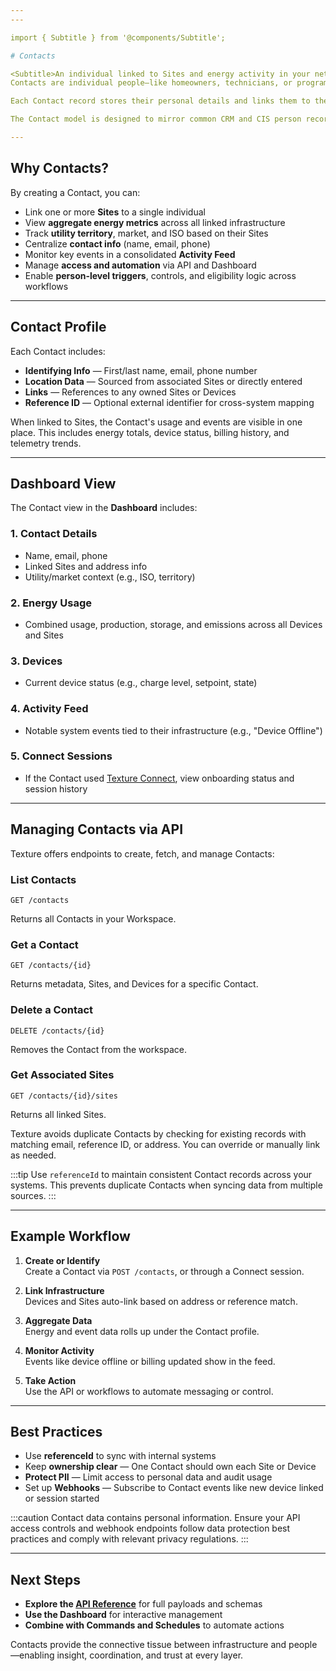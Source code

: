 ```yaml
---
---

import { Subtitle } from '@components/Subtitle';

# Contacts

<Subtitle>An individual linked to Sites and energy activity in your network</Subtitle>
Contacts are individual people—like homeowners, technicians, or program participants—connected to one or more Sites in the Texture Platform. Most commonly, a Contact is linked to a single Site, but they can be associated with multiple Sites when needed.

Each Contact record stores their personal details and links them to the infrastructure they use or manage. Texture automatically aggregates their energy data, device activity, and event history into one place—making it easy to view, track, and act on across the Dashboard and API.

The Contact model is designed to mirror common CRM and CIS person records, so you can sync identity and engagement across systems.

---
```


## Why Contacts?

By creating a Contact, you can:

- Link one or more **Sites** to a single individual
- View **aggregate energy metrics** across all linked infrastructure
- Track **utility territory**, market, and ISO based on their Sites
- Centralize **contact info** (name, email, phone)
- Monitor key events in a consolidated **Activity Feed**
- Manage **access and automation** via API and Dashboard
- Enable **person-level triggers**, controls, and eligibility logic across workflows

---

## Contact Profile

Each Contact includes:

- **Identifying Info** — First/last name, email, phone number
- **Location Data** — Sourced from associated Sites or directly entered
- **Links** — References to any owned Sites or Devices
- **Reference ID** — Optional external identifier for cross-system mapping

When linked to Sites, the Contact's usage and events are visible in one place. This includes energy totals, device status, billing history, and telemetry trends.

---

## Dashboard View

The Contact view in the **Dashboard** includes:

### 1. Contact Details

- Name, email, phone
- Linked Sites and address info
- Utility/market context (e.g., ISO, territory)

### 2. Energy Usage

- Combined usage, production, storage, and emissions across all Devices and Sites

### 3. Devices

- Current device status (e.g., charge level, setpoint, state)

### 4. Activity Feed

- Notable system events tied to their infrastructure (e.g., "Device Offline")

### 5. Connect Sessions

- If the Contact used [Texture Connect](/integrations/texture-connect), view onboarding status and session history

---

## Managing Contacts via API

Texture offers endpoints to create, fetch, and manage Contacts:

### List Contacts

```http
GET /contacts
```

Returns all Contacts in your Workspace.

### Get a Contact

```http
GET /contacts/{id}
```

Returns metadata, Sites, and Devices for a specific Contact.

### Delete a Contact

```http
DELETE /contacts/{id}
```

Removes the Contact from the workspace.

### Get Associated Sites

```http
GET /contacts/{id}/sites
```

Returns all linked Sites.

Texture avoids duplicate Contacts by checking for existing records with matching email, reference ID, or address. You can override or manually link as needed.

:::tip
Use `referenceId` to maintain consistent Contact records across your systems. This prevents duplicate Contacts when syncing data from multiple sources.
:::

---

## Example Workflow

1. **Create or Identify**  
   Create a Contact via `POST /contacts`, or through a Connect session.

2. **Link Infrastructure**  
   Devices and Sites auto-link based on address or reference match.

3. **Aggregate Data**  
   Energy and event data rolls up under the Contact profile.

4. **Monitor Activity**  
   Events like device offline or billing updated show in the feed.

5. **Take Action**  
   Use the API or workflows to automate messaging or control.

---

## Best Practices

- Use **referenceId** to sync with internal systems
- Keep **ownership clear** — One Contact should own each Site or Device
- **Protect PII** — Limit access to personal data and audit usage
- Set up **Webhooks** — Subscribe to Contact events like new device linked or session started

:::caution
Contact data contains personal information. Ensure your API access controls and webhook endpoints follow data protection best practices and comply with relevant privacy regulations.
:::

---

## Next Steps

- **Explore the [API Reference](/api)** for full payloads and schemas
- **Use the Dashboard** for interactive management
- **Combine with Commands and Schedules** to automate actions

Contacts provide the connective tissue between infrastructure and people—enabling insight, coordination, and trust at every layer.
